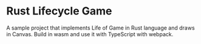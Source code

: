 # Rust Lifecycle Game

A sample project that implements Life of Game in Rust language and draws in Canvas.
Build in wasm and use it with TypeScript with webpack.
